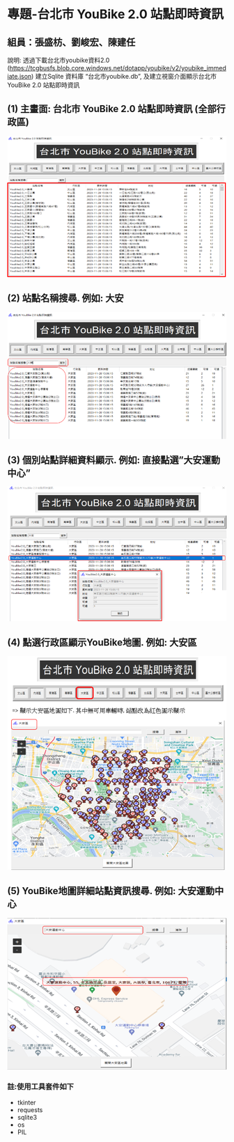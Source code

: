 # 專題-台北市 YouBike 2.0 站點即時資訊
## 組員：張盛枋、劉峻宏、陳建任

說明:
透過下載台北市youbike資料2.0
(https://tcgbusfs.blob.core.windows.net/dotapp/youbike/v2/youbike_immediate.json)
建立Sqlite 資料庫 “台北市youbike.db”, 及建立視窗介面顯示台北市 YouBike 2.0 站點即時資訊

## (1) 主畫面: 台北市 YouBike 2.0 站點即時資訊 (全部行政區)
![Alt text](image.png)

## (2) 站點名稱搜尋. 例如: 大安
![Alt text](image_readme/image-1.png)

## (3) 個別站點詳細資料顯示. 例如: 直接點選”大安運動中心”
![Alt text](image-2.png)

## (4) 點選行政區顯示YouBike地圖. 例如: 大安區
![Alt text](image-3.png)

## (5) YouBike地圖詳細站點資訊搜尋. 例如: 大安運動中心
![Alt text](image-4.png)

### 註:使用工具套件如下
- tkinter
- requests
- sqlite3
- os
- PIL